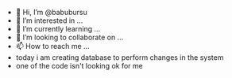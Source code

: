 - 👋 Hi, I’m @babubursu
- 👀 I’m interested in ...
- 🌱 I’m currently learning ...
- 💞️ I’m looking to collaborate on ...
- 📫 How to reach me ...
- today i am creating database to perform changes in the system
- one of the code isn't looking ok for me 

<!---
babubursu/babubursu is a ✨ special ✨ repository because its `README.md` (this file) appears on your GitHub profile.
You can click the Preview link to take a look at your changes.
--->
